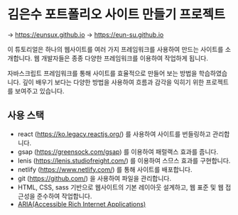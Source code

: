 # 김은수 포트폴리오 사이트 만들기 프로젝트

→ https://eunsux.github.io 
→ https://eun-su.github.io

이 튜토리얼은 하나의 웹사이트를 여러 가지 프레임워크를 사용하여 만드는 사이트를 소개합니다.
웹 개발자들은 종종 다양한 프레임워크를 이용하여 작업하게 됩니다.

자바스크립트 프레임워크를 통해 사이트를 효율적으로 만들어 보는 방법을 학습하였습니다.
깊이 배우기 보다는 다양한 방법을 사용하여 흐름과 감각을 익히기 위한 프로젝트를 보여주고 있습니다.

## 사용 스택
- react (https://ko.legacy.reactjs.org/) 를 사용하여 사이트를 번들링하고 관리합니다.
- gsap (https://greensock.com/gsap) 를 이용하여 패럴랙스 효과를 줍니다.
- lenis (https://lenis.studiofreight.com/) 를 이용하여 스므스 효과를 구현합니다.
- netlify (https://www.netlify.com/) 를 통해 사이트를 배포합니다.
- git (https://github.com/) 을 사용하여 파일을 관리합니다.
- HTML, CSS, sass 기반으로 웹사이트의 기본 레이아웃 설계하고, 웹 표준 및 웹 접근성을 준수하여 작업합니다.
- [ ARIA(Accessible Rich Internet Applications) ](https://developer.mozilla.org/en-US/docs/Web/Accessibility/ARIA/Roles)
